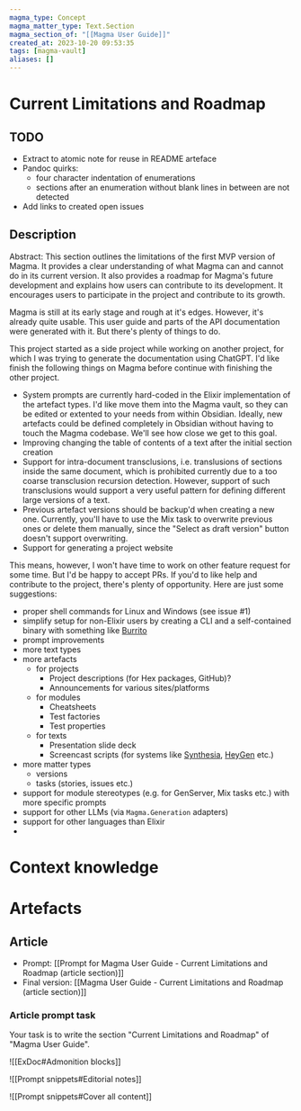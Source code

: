```yaml
---
magma_type: Concept
magma_matter_type: Text.Section
magma_section_of: "[[Magma User Guide]]"
created_at: 2023-10-20 09:53:35
tags: [magma-vault]
aliases: []
---
```

# Current Limitations and Roadmap

## TODO

- Extract to atomic note for reuse in README arteface
- Pandoc quirks:
	- four character indentation of enumerations 
	- sections after an enumeration without blank lines in between are not detected
- Add links to created open issues

## Description

Abstract: This section outlines the limitations of the first MVP version of Magma. It provides a clear understanding of what Magma can and cannot do in its current version. It also provides a roadmap for Magma's future development and explains how users can contribute to its development. It encourages users to participate in the project and contribute to its growth.

Magma is still at its early stage and rough at it's edges. However, it's already quite usable. This user guide and parts of the API documentation were generated with it. But there's plenty of things to do.

This project started as a side project while working on another project, for which I was trying to generate the documentation using ChatGPT. I'd like finish the following things on Magma before continue with finishing the other project.

- System prompts are currently hard-coded in the Elixir implementation of the artefact types. I'd like move them into the Magma vault, so they can be edited or extented to your needs from within Obsidian. Ideally, new artefacts could be defined completely in Obsidian without having to touch the Magma codebase. We'll see how close we get to this goal.
- Improving changing the table of contents of a text after the initial section creation
- Support for intra-document transclusions, i.e. translusions of sections inside the same document, which is prohibited currently due to a too coarse transclusion recursion detection. However, support of such transclusions would support a very useful pattern for defining different large versions of a text.
- Previous artefact versions should be backup'd when creating a new one. Currently, you'll have to use the Mix task to overwrite previous ones or delete them manually, since the "Select as draft version" button doesn't support overwriting.
- Support for generating a project website


This means, however, I won't have time to work on other feature request for some time. But I'd be happy to accept PRs. If you'd to like help and contribute to the project, there's plenty of opportunity. Here are just some suggestions:

- proper shell commands for Linux and Windows (see issue #1)
- simplify setup for non-Elixir users by creating a CLI and a self-contained binary with something like [Burrito](https://github.com/burrito-elixir/burrito)
- prompt improvements
- more text types
- more artefacts
	- for projects
		- Project descriptions (for Hex packages, GitHub)?
		- Announcements for various sites/platforms
	- for modules
		- Cheatsheets
		- Test factories
		- Test properties
	- for texts
		- Presentation slide deck
		- Screencast scripts (for systems like [Synthesia](https://www.synthesia.io/), [HeyGen](https://www.heygen.com/) etc.)
- more matter types
	- versions
	- tasks (stories, issues etc.)
- support for module stereotypes (e.g. for GenServer, Mix tasks etc.) with more specific prompts
- support for other LLMs (via `Magma.Generation` adapters)
- support for other languages than Elixir
- 

# Context knowledge




# Artefacts

## Article

- Prompt: [[Prompt for Magma User Guide - Current Limitations and Roadmap (article section)]]
- Final version: [[Magma User Guide - Current Limitations and Roadmap (article section)]]

### Article prompt task

Your task is to write the section "Current Limitations and Roadmap" of "Magma User Guide".

![[ExDoc#Admonition blocks]]

![[Prompt snippets#Editorial notes]]

![[Prompt snippets#Cover all content]]
